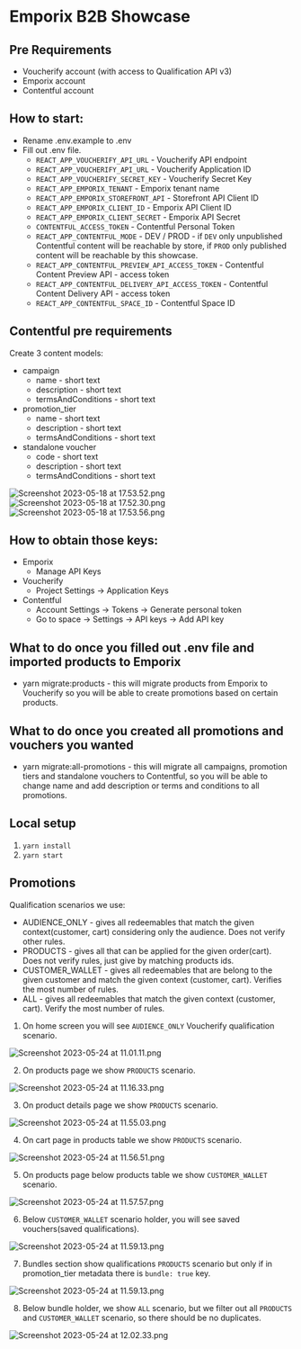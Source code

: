 # Emporix B2B Showcase

## Pre Requirements 

- Voucherify account (with access to Qualification API v3)
- Emporix account
- Contentful account

## How to start:

- Rename .env.example to .env 
- Fill out .env file.
  - `REACT_APP_VOUCHERIFY_API_URL` - Voucherify API endpoint
  - `REACT_APP_VOUCHERIFY_API_URL` - Voucherify Application ID
  - `REACT_APP_VOUCHERIFY_SECRET_KEY` - Voucherify Secret Key
  - `REACT_APP_EMPORIX_TENANT` - Emporix tenant name
  - `REACT_APP_EMPORIX_STOREFRONT_API` - Storefront API Client ID
  - `REACT_APP_EMPORIX_CLIENT_ID` - Emporix API Client ID
  - `REACT_APP_EMPORIX_CLIENT_SECRET` - Emporix API Secret
  - `CONTENTFUL_ACCESS_TOKEN` - Contentful Personal Token
  - `REACT_APP_CONTENTFUL_MODE` - DEV / PROD - if `DEV` only unpublished Contentful content will be reachable by store, if `PROD` only published content will be reachable by this showcase.
  - `REACT_APP_CONTENTFUL_PREVIEW_API_ACCESS_TOKEN` - Contentful Content Preview API - access token
  - `REACT_APP_CONTENTFUL_DELIVERY_API_ACCESS_TOKEN` - Contentful Content Delivery API - access token
  - `REACT_APP_CONTENTFUL_SPACE_ID` - Contentful Space ID

## Contentful pre requirements

Create 3 content models:
- campaign
  - name - short text
  - description - short text
  - termsAndConditions - short text
- promotion_tier
  - name - short text
  - description - short text
  - termsAndConditions - short text
- standalone voucher
  - code - short text
  - description - short text
  - termsAndConditions - short text

![Screenshot 2023-05-18 at 17.53.52.png](Screenshot%202023-05-18%20at%2017.53.52.png)
![Screenshot 2023-05-18 at 17.52.30.png](Screenshot%202023-05-18%20at%2017.52.30.png)
![Screenshot 2023-05-18 at 17.53.56.png](Screenshot%202023-05-18%20at%2017.53.56.png)

## How to obtain those keys:

- Emporix
  - Manage API Keys
- Voucherify
  - Project Settings -> Application Keys
- Contentful
  - Account Settings -> Tokens -> Generate personal token
  - Go to space -> Settings -> API keys -> Add API key

## What to do once you filled out .env file and imported products to Emporix

- yarn  migrate:products - this will migrate products from Emporix to Voucherify so you will be able to create promotions based on certain products.

## What to do once you created all promotions and vouchers you wanted

- yarn migrate:all-promotions - this will migrate all campaigns, promotion tiers and standalone vouchers to Contentful, so you will be able to change name and add description or terms and conditions to all promotions.

## Local setup

1. `yarn install`
2. `yarn start`

## Promotions

Qualification scenarios we use:
- AUDIENCE_ONLY - gives all redeemables that match the given context(customer, cart) considering only the audience. Does not verify other rules.
- PRODUCTS - gives all that can be applied for the given order(cart). Does not verify rules, just give by matching products ids.
- CUSTOMER_WALLET - gives all redeemables that are belong to the given customer and match the given context (customer, cart). Verifies the most number of rules.
- ALL - gives all redeemables that match the given context (customer, cart). Verify the most number of rules.

1. On home screen you will see `AUDIENCE_ONLY` Voucherify qualification scenario.

![Screenshot 2023-05-24 at 11.01.11.png](readme-images%2FScreenshot%202023-05-24%20at%2011.01.11.png)

2. On products page we show `PRODUCTS` scenario.

![Screenshot 2023-05-24 at 11.16.33.png](readme-images%2FScreenshot%202023-05-24%20at%2011.16.33.png)

3. On product details page we show `PRODUCTS` scenario.

![Screenshot 2023-05-24 at 11.55.03.png](readme-images%2FScreenshot%202023-05-24%20at%2011.55.03.png)

4. On cart page in products table we show `PRODUCTS` scenario.

![Screenshot 2023-05-24 at 11.56.51.png](readme-images%2FScreenshot%202023-05-24%20at%2011.56.51.png)

5. On products page below products table we show `CUSTOMER_WALLET` scenario.

![Screenshot 2023-05-24 at 11.57.57.png](readme-images%2FScreenshot%202023-05-24%20at%2011.57.57.png)

6. Below `CUSTOMER_WALLET` scenario holder, you will see saved vouchers(saved qualifications).

![Screenshot 2023-05-24 at 11.59.13.png](readme-images%2FScreenshot%202023-05-24%20at%2011.59.13.png)

7. Bundles section show qualifications `PRODUCTS` scenario but only if in promotion_tier metadata there is `bundle: true` key.

![Screenshot 2023-05-24 at 11.59.13.png](readme-images%2FScreenshot%202023-05-24%20at%2011.59.13.png)

8. Below bundle holder, we show `ALL` scenario, but we filter out all `PRODUCTS` and `CUSTOMER_WALLET` scenario, so there should be no duplicates.

![Screenshot 2023-05-24 at 12.02.33.png](readme-images%2FScreenshot%202023-05-24%20at%2012.02.33.png)


